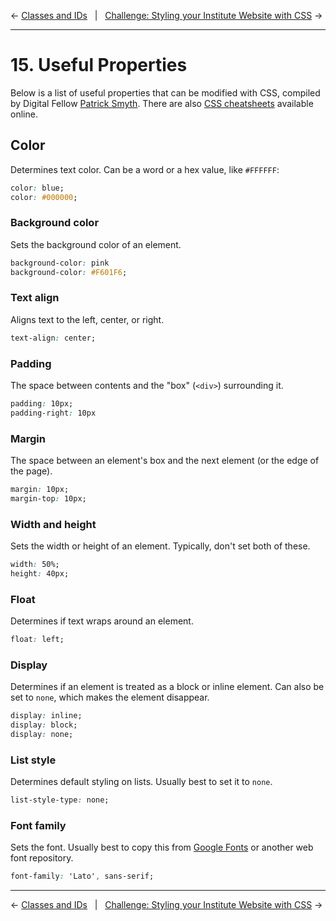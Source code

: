 ← [Classes and IDs](14-classes-and-ids.md)&nbsp;&nbsp;&nbsp;|&nbsp;&nbsp;&nbsp;[Challenge: Styling your Institute Website with CSS](16-challenge-styling-your-institute-website-with-css.md) →

---

# 15. Useful Properties

Below is a list of useful properties that can be modified with CSS, compiled by Digital Fellow [Patrick Smyth](http://smythp.com). There are also [CSS cheatsheets](https://courses.cs.washington.edu/courses/cse154/15sp/cheat-sheets/css-cheat-sheet.pdf) available online.

## Color

Determines text color. Can be a word or a hex value, like `#FFFFFF`:

```css
color: blue;
color: #000000;
```

### Background color

Sets the background color of an element.

```css
background-color: pink
background-color: #F601F6;
```

### Text align

Aligns text to the left, center, or right.

```css
text-align: center;
```

### Padding

The space between contents and the "box" (`<div>`) surrounding it.

```css
padding: 10px;
padding-right: 10px
```

### Margin

The space between an element's box and the next element (or the edge of the page).

```css
margin: 10px;
margin-top: 10px;
```

### Width and height

Sets the width or height of an element. Typically, don't set both of these.

```css
width: 50%;
height: 40px;
```

### Float

Determines if text wraps around an element.

```css
float: left;
```

### Display

Determines if an element is treated as a block or inline element. Can also be set to `none`, which makes the element disappear.

```css
display: inline;
display: block;
display: none;
```

### List style

Determines default styling on lists. Usually best to set it to `none`.

```css
list-style-type: none;
```

### Font family

Sets the font. Usually best to copy this from [Google Fonts](https://fonts.google.com/) or another web font repository.

```css
font-family: 'Lato', sans-serif;
```

---

← [Classes and IDs](14-classes-and-ids.md)&nbsp;&nbsp;&nbsp;|&nbsp;&nbsp;&nbsp;[Challenge: Styling your Institute Website with CSS](16-challenge-styling-your-institute-website-with-css.md) →